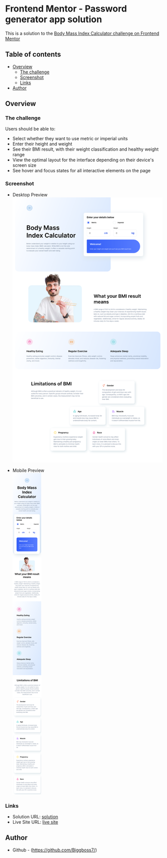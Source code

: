 # Frontend Mentor - Password generator app solution

This is a solution to the [Body Mass Index Calculator challenge on Frontend Mentor](https://www.frontendmentor.io/challenges/body-mass-index-calculator-brrBkfSz1T)

## Table of contents

- [Overview](#overview)
  - [The challenge](#the-challenge)
  - [Screenshot](#screenshot)
  - [Links](#links)
- [Author](#author)

## Overview

### The challenge

Users should be able to:

- Select whether they want to use metric or imperial units
- Enter their height and weight
- See their BMI result, with their weight classification and healthy weight range
- View the optimal layout for the interface depending on their device's screen size
- See hover and focus states for all interactive elements on the page

### Screenshot

- Desktop Preview \
![desktop-preview](./desktoppreview.png)

- Mobile Preview \
![mobile-preview](./mobilepreview.png)

### Links

- Solution URL: [solution](https://github.com/Biggboss7/BMI_Calculator)
- Live Site URL: [live site](https://master--rad-dragon-2b065d.netlify.app/)

## Author
- Github - (https://github.com/Biggboss7/)
